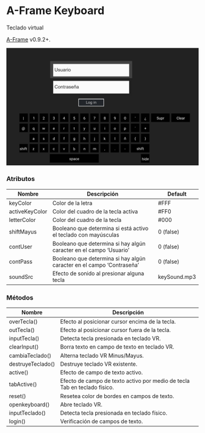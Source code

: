 # A-Frame Keyboard

Teclado virtual

[A-Frame](https://aframe.io/) v0.9.2+.

![](static/screenshot.png)

### Atributos

| Nombre | Descripción | Default |
| --- | --- | --- | 
| keyColor | Color de la letra | #FFF |
| activeKeyColor | Color del cuadro de la tecla activa | #FF0 |
| letterColor | Color del cuadro de la tecla | #000 |
| shiftMayus | Booleano que determina si está activo el teclado con mayúsculas | 0 (false) |
| contUser | Booleano que determina si hay algún caracter en el campo ‘Usuario’ | 0 (false) |
| contPass | Booleano que determina si hay algún caracter en el campo ‘Contraseña’ | 0 (false) |
| soundSrc | Efecto de sonido al presionar alguna tecla | keySound.mp3 |

### Métodos

| Nombre | Descripción |
| --- | --- |
| overTecla() | Efecto al posicionar cursor encima de la tecla. |
| outTecla() | Efecto al posicionar cursor fuera de la tecla. |
| inputTecla() | Detecta tecla presionada en teclado VR. |
| clearInput() | Borra texto en campo de texto en teclado VR. |
| cambiaTeclado() | Alterna teclado VR Minus/Mayus. |
| destruyeTeclado() | Destruye teclado VR existente. |
| active() | Efecto de campo de texto activo. |
| tabActive() | Efecto de campo de texto activo por medio de tecla Tab en teclado físico. |
| reset() | Resetea color de bordes en campos de texto. |
| openkeyboard() | Abre teclado VR. |
| inputTeclado() | Detecta tecla presionada en teclado físico. |
| login() | Verificación de campos de texto. |
